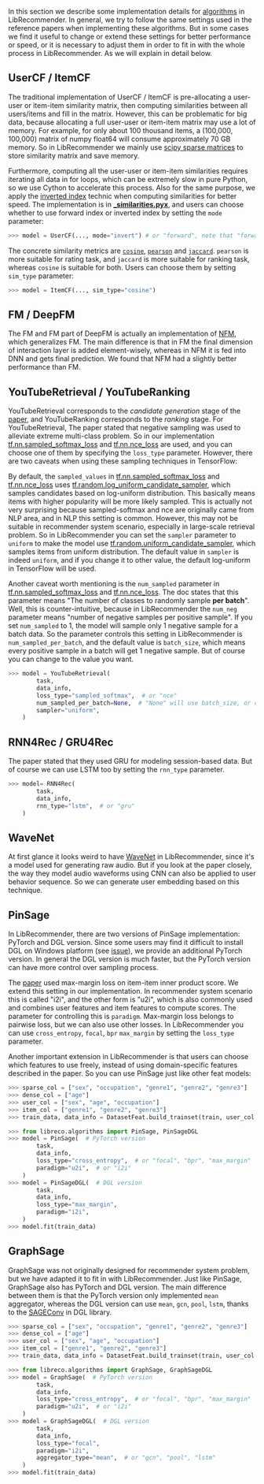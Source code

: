 In this section we describe some implementation details for [algorithms](https://github.com/massquantity/LibRecommender#references) in LibRecommender. In general, we try to follow the same settings used in the reference papers when implementing these algorithms. But in some cases we find it useful to change or extend these settings for better performance or speed, or it is necessary to adjust them in order to fit in with the whole process in LibRecommender. As we will explain in detail below.



## UserCF / ItemCF

The traditional implementation of UserCF / ItemCF is pre-allocating a user-user or item-item similarity matrix, then computing similarities between all users/items and fill in the matrix. However, this can be problematic for big data, because allocating a full user-user or item-item matrix may use a lot of memory. For example, for only about 100 thousand items, a (100,000, 100,000) matrix of numpy float64 will consume approximately 70 GB memory. So in LibRecommender we mainly use [scipy sparse matrices](https://docs.scipy.org/doc/scipy/reference/sparse.html) to store similarity matrix and save memory.

Furthermore, computing all the user-user or item-item similarities requires iterating all data in for loops, which can be extremely slow in pure Python, so we use Cython to accelerate this process. Also for the same purpose, we apply the [inverted index](https://en.wikipedia.org/wiki/Inverted_index) technic when computing similarities for better speed. The implementation is in [**_similarities.pyx**](https://github.com/massquantity/LibRecommender/blob/master/libreco/utils/_similarities.pyx), and users can choose whether to use forward index or inverted index by setting the `mode` parameter:

```python
>>> model = UserCF(..., mode="invert") # or "forward", note that "forward" mode can be much slower than "invert" mode
```

The concrete similarity metrics are [`cosine`](https://en.wikipedia.org/wiki/Cosine_similarity), [`pearson`](https://en.wikipedia.org/wiki/Pearson_correlation_coefficient) and [`jaccard`](https://en.wikipedia.org/wiki/Jaccard_index). `pearson` is more suitable for rating task, and `jaccard` is more suitable for ranking task, whereas `cosine` is suitable for both. Users can choose them by setting `sim_type` parameter:

```python
>>> model = ItemCF(..., sim_type="cosine")
```



## FM / DeepFM

The FM and FM part of DeepFM is actually an implementation of [NFM](https://arxiv.org/pdf/1708.05027.pdf), which generalizes FM. The main difference is that in FM the final dimension of interaction layer is added element-wisely, whereas in NFM it is fed into DNN and gets final prediction. We found that NFM had a slightly better performance than FM.



## YouTubeRetrieval / YouTubeRanking

YouTubeRetrieval corresponds to the *candidate generation* stage of the [paper](https://static.googleusercontent.com/media/research.google.com/zh-CN//pubs/archive/45530.pdf), and YouTubeRanking corresponds to the *ranking* stage. For YouTubeRetrieval, The paper stated that negative sampling was used to alleviate extreme multi-class problem. So in our implementation [tf.nn.sampled_softmax_loss](https://www.tensorflow.org/api_docs/python/tf/nn/sampled_softmax_loss) and  [tf.nn.nce_loss](https://www.tensorflow.org/api_docs/python/tf/nn/nce_loss) are used, and you can choose one of them by specifying the `loss_type` parameter. However, there are two caveats when using these sampling techniques in TensorFlow:

By default, the `sampled_values` in [tf.nn.sampled_softmax_loss](https://www.tensorflow.org/api_docs/python/tf/nn/sampled_softmax_loss) and  [tf.nn.nce_loss](https://www.tensorflow.org/api_docs/python/tf/nn/nce_loss) uses [tf.random.log_uniform_candidate_sampler](https://www.tensorflow.org/api_docs/python/tf/random/log_uniform_candidate_sampler), which samples candidates based on log-uniform distribution. This basically means items with higher popularity will be more likely sampled. This is actually not very surprising because sampled-softmax and nce are originally came from NLP area, and in NLP this setting is common. However, this may not be suitable in recommender system scenario, especially in large-scale retrieval problem. So in LibRecommender you can set the `sampler` parameter to `uniform` to make the model use [tf.random.uniform_candidate_sampler](https://www.tensorflow.org/api_docs/python/tf/random/uniform_candidate_sampler), which samples items from uniform distribution. The default value in `sampler` is indeed `uniform`, and if you change it to other value, the default log-uniform in TensorFlow will be used.

Another caveat worth mentioning is the `num_sampled` parameter in [tf.nn.sampled_softmax_loss](https://www.tensorflow.org/api_docs/python/tf/nn/sampled_softmax_loss) and  [tf.nn.nce_loss](https://www.tensorflow.org/api_docs/python/tf/nn/nce_loss). The doc states that this parameter means "The number of classes to randomly sample **per batch**". Well, this is counter-intuitive, because in LibRecommender the `num_neg` parameter means "number of negative samples per positive sample". If you set `num_sampled` to 1, the model will sample only 1 negative sample for a batch data. So the parameter controls this setting in LibRecommender is `num_sampled_per_batch`, and the default value is `batch_size`, which means every positive sample in a batch will get 1 negative sample. But of course you can change to the value you want.

```python
>>> model = YouTubeRetrieval(
        task,
        data_info,
    	loss_type="sampled_softmax",  # or "nce"
        num_sampled_per_batch=None,  # "None" will use batch_size, or can be set to 1, 1000, 9999 ...
    	sampler="uniform",
	)
```



## RNN4Rec / GRU4Rec

The paper stated that they used GRU for modeling session-based data. But of course we can use LSTM too by setting the `rnn_type` parameter.

```python
>>> model= RNN4Rec(
        task,
        data_info,
        rnn_type="lstm",  # or "gru"
    )
```



## WaveNet

At first glance it looks weird to have [WaveNet](https://arxiv.org/pdf/1609.03499.pdf) in LibRecommender, since it's a model used for generating raw audio. But if you look at the paper closely,  the way they model audio waveforms using CNN can also be applied to user behavior sequence. So we can generate user embedding based on this technique.



## PinSage

In LibRecommender, there are two versions of PinSage implementation: PyTorch and DGL version. Since some users may find it difficult to install DGL on Windows platform (see [issue](https://github.com/dmlc/dgl/issues/3067)), we provide an additional PyTorch version. In general the DGL version is much faster, but the PyTorch version can have more control over sampling process.

The [paper](https://arxiv.org/pdf/1806.01973.pdf) used max-margin loss on item-item inner product score. We extend this setting in our implementation. In recommender system scenario this is called "i2i", and the other form is "u2i", which is also commonly used and combines user features and item features to compute scores. The parameter for controlling this is `paradigm`. Max-margin loss belongs to pairwise loss, but we can also use other losses. In LibRecommender you can use `cross_entropy`, `focal`, `bpr` `max_margin` by setting the `loss_type` parameter.

Another important extension in LibRecommender is that users can choose which features to use freely, instead of using domain-specific features described in the paper. So you can use PinSage just like other feat models:

```python
>>> sparse_col = ["sex", "occupation", "genre1", "genre2", "genre3"]
>>> dense_col = ["age"]
>>> user_col = ["sex", "age", "occupation"]
>>> item_col = ["genre1", "genre2", "genre3"]
>>> train_data, data_info = DatasetFeat.build_trainset(train, user_col, item_col, sparse_col, dense_col)

>>> from libreco.algorithms import PinSage, PinSageDGL
>>> model = PinSage(  # PyTorch version
        task,
        data_info,
        loss_type="cross_entropy",  # or "focal", "bpr", "max_margin"
        paradigm="u2i",  # or "i2i"
	)
>>> model = PinSageDGL(  # DGL version
        task,
        data_info,
        loss_type="max_margin",
        paradigm="i2i",
	)
>>> model.fit(train_data)
```



## GraphSage

GraphSage was not originally designed for recommender system problem, but we have adapted it to fit in with LibRecommender. Just like PinSage, GraphSage also has PyTorch and DGL version. The main difference between them is that the PyTorch version only implemented `mean` aggregator, whereas the DGL version can use `mean`, `gcn`, `pool`, `lstm`, thanks to the [SAGEConv](https://docs.dgl.ai/en/latest/generated/dgl.nn.pytorch.conv.SAGEConv.html) in DGL library.

```python
>>> sparse_col = ["sex", "occupation", "genre1", "genre2", "genre3"]
>>> dense_col = ["age"]
>>> user_col = ["sex", "age", "occupation"]
>>> item_col = ["genre1", "genre2", "genre3"]
>>> train_data, data_info = DatasetFeat.build_trainset(train, user_col, item_col, sparse_col, dense_col)

>>> from libreco.algorithms import GraphSage, GraphSageDGL
>>> model = GraphSage(  # PyTorch version
        task,
        data_info,
        loss_type="cross_entropy",  # or "focal", "bpr", "max_margin"
        paradigm="u2i",  # or "i2i"
	)
>>> model = GraphSageDGL(  # DGL version
        task,
        data_info,
        loss_type="focal",
        paradigm="i2i",
    	aggregator_type="mean",  # or "gcn", "pool", "lstm"
	)
>>> model.fit(train_data)
```

